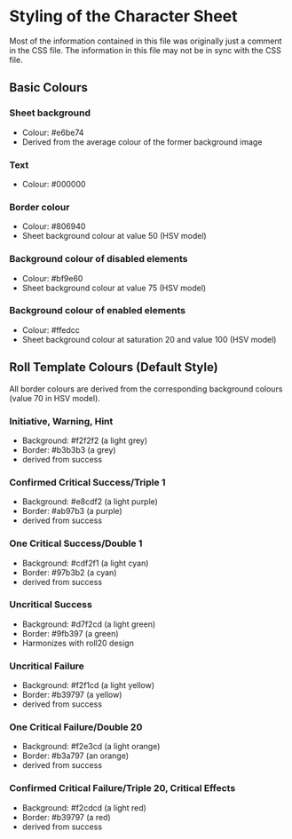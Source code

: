 # Styling of the Character Sheet
Most of the information contained in this file was originally just a comment in the CSS file. The information in this file may not be in sync with the CSS file.

## Basic Colours
### Sheet background
* Colour: #e6be74
* Derived from the average colour of the former background image

### Text
* Colour: #000000

### Border colour
* Colour: #806940
* Sheet background colour at value 50 (HSV model)

### Background colour of disabled elements
* Colour: #bf9e60
* Sheet background colour at value 75 (HSV model)

### Background colour of enabled elements
* Colour: #ffedcc
* Sheet background colour at saturation 20 and value 100 (HSV model)

## Roll Template Colours (Default Style)
All border colours are derived from the corresponding background colours (value 70 in HSV model).

### Initiative, Warning, Hint
* Background: #f2f2f2 (a light grey)
* Border: #b3b3b3 (a grey)
* derived from success

### Confirmed Critical Success/Triple 1
* Background: #e8cdf2 (a light purple)
* Border: #ab97b3 (a purple)
* derived from success

### One Critical Success/Double 1
* Background: #cdf2f1 (a light cyan)
* Border: #97b3b2 (a cyan)
* derived from success

### Uncritical Success
* Background: #d7f2cd (a light green)
* Border: #9fb397 (a green)
* Harmonizes with roll20 design

### Uncritical Failure
* Background: #f2f1cd (a light yellow)
* Border: #b39797 (a yellow)
* derived from success

### One Critical Failure/Double 20
* Background: #f2e3cd (a light orange)
* Border: #b3a797 (an orange)
* derived from success

### Confirmed Critical Failure/Triple 20, Critical Effects
* Background: #f2cdcd (a light red)
* Border: #b39797 (a red)
* derived from success

